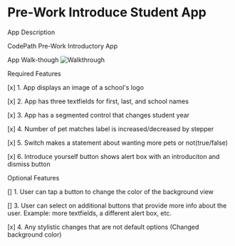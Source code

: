 # Pre-Work Introduce Student App

App Description

CodePath Pre-Work Introductory App

App Walk-though
![Walkthrough](https://user-images.githubusercontent.com/90846030/215926204-10ef2487-f0b2-4741-a65c-5eb7124c3008.gif)



Required Features

[x] 1. App displays an image of a school's logo

[x] 2. App has three textfields for first, last, and school names

[x] 3. App has a segmented control that changes student year

[x] 4. Number of pet matches label is increased/decreased by stepper

[x] 5. Switch makes a statement about wanting more pets or not(true/false)

[x] 6. Introduce yourself button shows alert box with an introduciton and dismiss button


Optional Features

[] 1. User can tap a button to change the color of the background view

[] 3. User can select on additional buttons that provide more info about the user. Example: more textfields, a different alert box, etc.

[x] 4. Any stylistic changes that are not default options (Changed background color)

